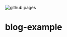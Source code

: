 ![github pages](https://github.com/miajimyu/blog-example/workflows/github%20pages/badge.svg)

# blog-example

